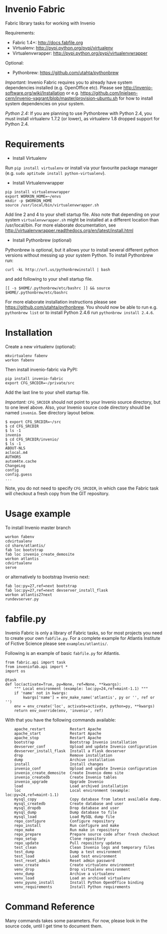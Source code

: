 Invenio Fabric
==============
Fabric library tasks for working with Invenio

Requirements:

  * Fabric 1.4+: http://docs.fabfile.org
  * Virtualenv: http://pypi.python.org/pypi/virtualenv
  * Virtualenvwrapper: http://pypi.python.org/pypi/virtualenvwrapper

Optional:

  * Pythonbrew: https://github.com/utahta/pythonbrew

*Important:* Invenio Fabric requires you to already have system dependencies installed (e.g. OpenOffice etc). Please see http://invenio-software.org/wiki/Installation or e.g. https://github.com/lnielsen-cern/invenio-vagrant/blob/master/provision-ubuntu.sh for how to install system dependencies on your system.

*Python 2.4:* If you are planning to use Pythonbrew with Python 2.4, you must install virtualenv 1.7.2 (or lower), as virtualenv 1.8 dropped support for Python 2.4.

Requirements
============

 * Install Virtualenv

Run ``pip install virtualenv`` or install via your favourite package manager (e.g. ``sudo aptitude install python-virtualenv``).

 * Install Virtualenvwrapper

```
pip install virtualenvwrapper
export WORKON_HOME=~/envs
mkdir -p $WORKON_HOME
source /usr/local/bin/virtualenvwrapper.sh
```

Add line 2 and 4 to your shell startup file. Also note that depending on your system ``virtualenvwrapper.sh`` might be installed at a different location than /usr/local/bin. For more elaborate documentation, see http://virtualenvwrapper.readthedocs.org/en/latest/install.html

 * Install Pythonbrew (optional)

Pythonbrew is optional, but it allows your to install several different python versions without messing up your system Python. To install Pythonbrew run:

```
curl -kL http://xrl.us/pythonbrewinstall | bash
```

and add following to your shell startup file.

```
[[ -s $HOME/.pythonbrew/etc/bashrc ]] && source $HOME/.pythonbrew/etc/bashrc
```

For more elaborate installation instructions please see https://github.com/utahta/pythonbrew. You should now be able to run e.g. ``pythonbrew list`` or to install Python 2.4.6 run ``pythonbrew install 2.4.6``.

Installation
============

Create a new virtualenv (optional):

```
mkvirtualenv fabenv
workon fabenv
```

Then install invenio-fabric via PyPI:

```
pip install invenio-fabric
export CFG_SRCDIR=~/private/src
```

Add the last line to your shell startup file.

*Important:* ``CFG_SRCDIR`` should not point to your Invenio source directory, but to one level above. Also, your Invenio source code directory should be named ``invenio``. See directory layout below.

```
$ export CFG_SRCDIR=~/src
$ cd CFG_SRCDIR
$ ls -1
invenio
$ cd CFG_SRCDIR/invenio/
$ ls -1
ABOUT-NLS
aclocal.m4
AUTHORS
autom4te.cache
ChangeLog
config
config.guess
...
```

Note, you do not need to specify ``CFG_SRCDIR``, in which case the Fabric task will checkout a fresh copy from the GIT repository.

Usage example
=============

To install Invenio master branch
```
workon fabenv
cdvirtualenv
cd share/atlantis/
fab loc bootstrap
fab loc invenio_create_demosite
workon atlantis
cdvirtualenv
serve
```

or alternatively to bootstrap Invenio next:

```
fab loc:py=27,ref=next bootstrap
fab loc:py=27,ref=next devserver_install_flask
workon atlantis27next
rundevserver.py
```

fabfile.py
==========
Invenio Fabric is only a library of Fabric tasks, so for most projects you need to create your
own ``fabfile.py``. For a complete example for Atlantis Institute of Fictive Science
please see ``examples/atlantis/``.

Following is an example of basic ``fabfile.py`` for Atlantis.

```
from fabric.api import task
from inveniofab.api import *
import os

@task
def loc(activate=True, py=None, ref=None, **kwargs):
    """ Local environment (example: loc:py=24,ref=maint-1.1) """
    if 'name' not in kwargs:
        kwargs['name'] = env_make_name('atlantis', py or '', ref or '')
    env = env_create('loc', activate=activate, python=py, **kwargs)
    return env_override(env, 'invenio', ref)
```

With that you have the following commands available:
```
    apache_restart           Restart Apache
    apache_start             Restart Apache
    apache_stop              Restart Apache
    bootstrap                Bootstrap Invenio installation
    devserver_conf           Upload and update Invenio configuration
    devserver_install_flask  Install a Flask devserver
    drop                     Remove installation
    dump                     Archive installation
    install                  Install changes
    invenio_conf             Upload and update Invenio configuration
    invenio_create_demosite  Create Invenio demo site
    invenio_createdb         Create Invenio tables
    invenio_upgrade          Upgrade Invenio
    load                     Load archived installation
    loc                      Local environment (example: loc:py=24,ref=maint-1.1)
    mysql_copy               Copy database from latest available dump.
    mysql_createdb           Create database and user
    mysql_dropdb             Drop database and user
    mysql_dump               Dump database to file
    mysql_load               Load MySQL dump file
    repo_configure           Configure repository
    repo_install             Run configure and make
    repo_make                Run make in repository
    repo_prepare             Prepare source code after fresh checkout
    repo_setup               Clone repository
    repo_update              Pull repository updates
    test_clean               Clean Invenio logs and temporary files
    test_dump                Dump a test environment
    test_load                Load test environment
    test_reset_admin         Reset admin password
    venv_create              Create virtualenv environment
    venv_drop                Drop virtualenv environment
    venv_dump                Archive a virtualenv
    venv_load                Load an archived virtualenv
    venv_pyuno_install       Install Python OpenOffice binding
    venv_requirements        Install Python requirements
```

Command Reference
=================
Many commands takes some parameters. For now, please look in the source code, until I get time to document them.
